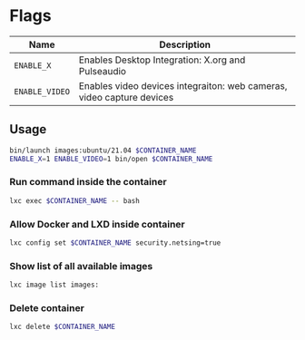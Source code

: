 # Flags
|Name|Description|
|----|-----------|
|`ENABLE_X` | Enables Desktop Integration: X.org and Pulseaudio |
|`ENABLE_VIDEO` | Enables video devices integraiton: web cameras, video capture devices|

## Usage

```sh
bin/launch images:ubuntu/21.04 $CONTAINER_NAME
ENABLE_X=1 ENABLE_VIDEO=1 bin/open $CONTAINER_NAME
```

### Run command inside the container

```sh
lxc exec $CONTAINER_NAME -- bash
```

### Allow Docker and LXD inside container

```sh
lxc config set $CONTAINER_NAME security.netsing=true
```

### Show list of all available images

```sh 
lxc image list images:
```

### Delete container
```sh
lxc delete $CONTAINER_NAME
```
